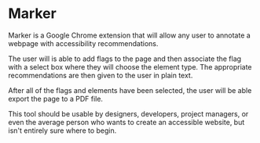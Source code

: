 # Marker
Marker is a Google Chrome extension that will allow any user to annotate a webpage with accessibility recommendations.

The user will is able to add flags to the page and then associate the flag with a select box where they will choose the element type.  The appropriate recommendations are then given to the user in plain text.

After all of the flags and elements have been selected, the user will be able export the page to a PDF file.

This tool should be usable by designers, developers, project managers, or even the average person who wants to create an accessible website, but isn't entirely sure where to begin.
